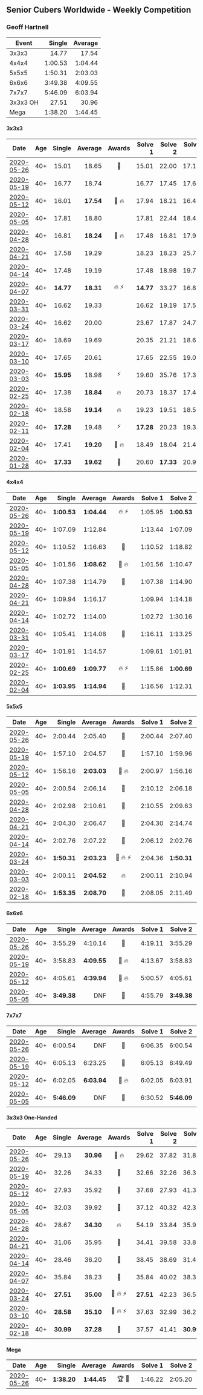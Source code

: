 ## Senior Cubers Worldwide - Weekly Competition
### Geoff Hartnell

| Event | Single | Average |
| -- | --: | --: |
| 3x3x3 | 14.77 | 17.54 |
| 4x4x4 | 1:00.53 | 1:04.44 |
| 5x5x5 | 1:50.31 | 2:03.03 |
| 6x6x6 | 3:49.38 | 4:09.55 |
| 7x7x7 | 5:46.09 | 6:03.94 |
| 3x3x3 OH | 27.51 | 30.96 |
| Mega | 1:38.20 | 1:44.45 |

#### 3x3x3

| Date | Age | Single | Average | Awards | Solve 1 | Solve 2 | Solve 3 | Solve 4 | Solve 5 | Video |
| :--: | :--: | --: | --: | :--: | --: | --: | --: | --: | --: | :-- |
| [2020-05-26](../3x3x3/results/2020-05-26.md) | 40+ | 15.01 | 18.65 | 🥉 | 15.01 | 22.00 | 17.16 | 21.93 | 16.85 | [Link](https://www.facebook.com/events/637852836799991/permalink/639657566619518/) |
| [2020-05-19](../3x3x3/results/2020-05-19.md) | 40+ | 16.77 | 18.74 |  | 16.77 | 17.45 | 17.68 | DNF | 21.09 | [Link](https://www.facebook.com/events/1880761498725633/permalink/1884588731676243/) |
| [2020-05-12](../3x3x3/results/2020-05-12.md) | 40+ | 16.01 | **17.54** | 🥈 🔥 | 17.94 | 18.21 | 16.47 | 16.01 | 21.73 | [Link](https://www.facebook.com/events/546188069600739/permalink/548661302686749/) |
| [2020-05-05](../3x3x3/results/2020-05-05.md) | 40+ | 17.81 | 18.80 |  | 17.81 | 22.44 | 18.42 | 19.19 | 18.78 | [Link](https://www.facebook.com/events/3313106775587396/permalink/3317302788501128/) |
| [2020-04-28](../3x3x3/results/2020-04-28.md) | 40+ | 16.81 | **18.24** | 🥉 🔥 | 17.48 | 16.81 | 17.95 | 24.42 | 19.31 | [Link](https://www.facebook.com/events/535188653858103/permalink/538266426883659/) |
| [2020-04-21](../3x3x3/results/2020-04-21.md) | 40+ | 17.58 | 19.29 |  | 18.23 | 18.23 | 25.73 | 21.43 | 17.58 | [Link](https://www.facebook.com/events/880278499062375/permalink/884956875261204/) |
| [2020-04-14](../3x3x3/results/2020-04-14.md) | 40+ | 17.48 | 19.19 |  | 17.48 | 18.98 | 19.72 | 18.88 | 26.55 | [Link](https://www.facebook.com/events/982619255468618/permalink/984292875301256/) |
| [2020-04-07](../3x3x3/results/2020-04-07.md) | 40+ | **14.77** | **18.31** | 🔥 ⚡ | **14.77** | 33.27 | 16.82 | 20.09 | 18.01 | [Link](https://www.facebook.com/events/510082903229069/permalink/511786039725422/) |
| [2020-03-31](../3x3x3/results/2020-03-31.md) | 40+ | 16.62 | 19.33 |  | 16.62 | 19.19 | 17.52 | 21.27 | 29.17 | [Link](https://www.facebook.com/events/207898257161923/permalink/210053610279721/) |
| [2020-03-24](../3x3x3/results/2020-03-24.md) | 40+ | 16.62 | 20.00 |  | 23.67 | 17.87 | 24.74 | 18.45 | 16.62 | [Link](https://www.facebook.com/events/524456301543611/permalink/526963447959563/) |
| [2020-03-17](../3x3x3/results/2020-03-17.md) | 40+ | 18.69 | 19.69 |  | 20.35 | 21.21 | 18.69 | 18.91 | 19.82 | [Link](https://www.facebook.com/events/280686576235146/permalink/282702922700178/) |
| [2020-03-10](../3x3x3/results/2020-03-10.md) | 40+ | 17.65 | 20.61 |  | 17.65 | 22.55 | 19.03 | 24.22 | 20.26 | [Link](https://www.facebook.com/events/164742401163863/permalink/165824524388984/) |
| [2020-03-03](../3x3x3/results/2020-03-03.md) | 40+ | **15.95** | 18.98 | ⚡ | 19.60 | 35.76 | 17.37 | 19.96 | **15.95** | [Link](https://www.facebook.com/events/241721610185997/permalink/242568600101298/) |
| [2020-02-25](../3x3x3/results/2020-02-25.md) | 40+ | 17.38 | **18.84** | 🔥 | 20.73 | 18.37 | 17.42 | 17.38 | 21.08 | [Link](https://www.facebook.com/events/196320811461109/permalink/199805584445965/) |
| [2020-02-18](../3x3x3/results/2020-02-18.md) | 40+ | 18.58 | **19.14** | 🔥 | 19.23 | 19.51 | 18.58 | 18.68 | 21.87 | [Link](https://www.facebook.com/events/2558750947697073/permalink/2563272783911556/) |
| [2020-02-11](../3x3x3/results/2020-02-11.md) | 40+ | **17.28** | 19.48 | ⚡ | **17.28** | 20.23 | 19.36 | 21.14 | 18.86 | [Link](https://www.facebook.com/events/616423959107229/permalink/620592918690333/) |
| [2020-02-04](../3x3x3/results/2020-02-04.md) | 40+ | 17.41 | **19.20** | 🥉 🔥 | 18.49 | 18.04 | 21.42 | 21.07 | 17.41 | [Link](https://www.facebook.com/groups/1604105099735401/permalink/2139250239554215/) |
| [2020-01-28](../3x3x3/results/2020-01-28.md) | 40+ | **17.33** | **19.62** | 🥉 | 20.60 | **17.33** | 20.95 | - | - | [Link](https://www.facebook.com/geoff.hartnell.9/videos/10158249932051694/) |


#### 4x4x4

| Date | Age | Single | Average | Awards | Solve 1 | Solve 2 | Solve 3 | Solve 4 | Solve 5 | Video |
| :--: | :--: | --: | --: | :--: | --: | --: | --: | --: | --: | :-- |
| [2020-05-26](../4x4x4/results/2020-05-26.md) | 40+ | **1:00.53** | **1:04.44** | 🔥 ⚡ | 1:05.95 | **1:00.53** | 1:05.20 | 1:38.02 | 1:02.16 | [Link](https://www.facebook.com/events/637852836799991/permalink/639657566619518/) |
| [2020-05-19](../4x4x4/results/2020-05-19.md) | 40+ | 1:07.09 | 1:12.84 |  | 1:13.44 | 1:07.09 | 1:20.09 | 1:08.40 | 1:16.70 | [Link](https://www.facebook.com/events/201300894172579/permalink/203002987335703/) |
| [2020-05-12](../4x4x4/results/2020-05-12.md) | 40+ | 1:10.52 | 1:16.63 | 🥉 | 1:10.52 | 1:18.82 | 1:17.38 | 1:13.67 | 1:21.83 | [Link](https://www.facebook.com/events/276138643524223/permalink/278335703304517/) |
| [2020-05-05](../4x4x4/results/2020-05-05.md) | 40+ | 1:01.56 | **1:08.62** | 🥈 🔥 | 1:01.56 | 1:10.47 | 1:31.56 | 1:10.73 | 1:04.66 | [Link](https://www.facebook.com/events/557526585195168/permalink/560010151613478/) |
| [2020-04-28](../4x4x4/results/2020-04-28.md) | 40+ | 1:07.38 | 1:14.79 | 🥉 | 1:07.38 | 1:14.90 | 1:18.77 | 1:11.34 | 1:18.12 | [Link](https://www.facebook.com/events/543220986391837/permalink/546333302747272/) |
| [2020-04-21](../4x4x4/results/2020-04-21.md) | 40+ | 1:09.94 | 1:16.17 |  | 1:09.94 | 1:14.18 | 1:20.13 | 1:14.19 | 1:23.09 | [Link](https://www.facebook.com/events/538096063773916/permalink/542677353315787/) |
| [2020-04-14](../4x4x4/results/2020-04-14.md) | 40+ | 1:02.72 | 1:14.00 |  | 1:02.72 | 1:30.16 | 1:04.62 | 1:13.79 | 1:23.59 | [Link](https://www.facebook.com/events/1400953806773430/permalink/1403856269816517/) |
| [2020-03-31](../4x4x4/results/2020-03-31.md) | 40+ | 1:05.41 | 1:14.08 | 🥉 | 1:16.11 | 1:13.25 | 1:20.44 | 1:12.88 | 1:05.41 | [Link](https://www.facebook.com/events/269276700734640/permalink/271479200514390/) |
| [2020-03-17](../4x4x4/results/2020-03-17.md) | 40+ | 1:01.91 | 1:14.57 |  | 1:09.61 | 1:01.91 | 1:25.22 | 1:19.12 | 1:14.98 | [Link](https://www.facebook.com/events/211732526904866/permalink/214215223323263/) |
| [2020-02-25](../4x4x4/results/2020-02-25.md) | 40+ | **1:00.69** | **1:09.77** | 🔥 ⚡ | 1:15.86 | **1:00.69** | 1:03.54 | 1:09.92 | 1:17.27 | [Link](https://www.facebook.com/events/805797596592397/permalink/809463586225798/) |
| [2020-02-04](../4x4x4/results/2020-02-04.md) | 40+ | **1:03.95** | **1:14.94** | 🥉 | 1:16.56 | 1:12.31 | 1:15.95 | **1:03.95** | 1:20.48 | [Link](https://www.facebook.com/groups/1604105099735401/permalink/2139252612887311/) |


#### 5x5x5

| Date | Age | Single | Average | Awards | Solve 1 | Solve 2 | Solve 3 | Solve 4 | Solve 5 | Video |
| :--: | :--: | --: | --: | :--: | --: | --: | --: | --: | --: | :-- |
| [2020-05-26](../5x5x5/results/2020-05-26.md) | 40+ | 2:00.44 | 2:05.40 | 🥈 | 2:00.44 | 2:07.40 | 2:03.58 | 2:05.46 | 2:07.15 | [Link](https://www.facebook.com/events/637852836799991/permalink/639012983350643/) |
| [2020-05-19](../5x5x5/results/2020-05-19.md) | 40+ | 1:57.10 | 2:04.57 | 🥉 | 1:57.10 | 1:59.96 | 2:03.42 | 2:10.35 | 2:21.80 | [Link](https://www.facebook.com/events/201300894172579/permalink/202443604058308/) |
| [2020-05-12](../5x5x5/results/2020-05-12.md) | 40+ | 1:56.16 | **2:03.03** | 🥈 🔥 | 2:00.97 | 1:56.16 | 1:57.48 | 2:18.55 | 2:10.65 | [Link](https://www.facebook.com/events/276138643524223/permalink/277677353370352/) |
| [2020-05-05](../5x5x5/results/2020-05-05.md) | 40+ | 2:00.54 | 2:06.14 | 🥈 | 2:10.12 | 2:06.18 | 2:09.18 | 2:03.07 | 2:00.54 | [Link](https://www.facebook.com/events/557526585195168/permalink/559113201703173/) |
| [2020-04-28](../5x5x5/results/2020-04-28.md) | 40+ | 2:02.98 | 2:10.61 | 🥈 | 2:10.55 | 2:09.63 | 2:02.98 | 2:16.34 | 2:11.67 | [Link](https://www.facebook.com/events/543220986391837/permalink/546335199413749/) |
| [2020-04-21](../5x5x5/results/2020-04-21.md) | 40+ | 2:04.30 | 2:06.47 | 🥇 | 2:04.30 | 2:14.74 | 2:09.73 | 2:04.97 | 2:04.71 | [Link](https://www.facebook.com/events/538096063773916/permalink/542682863315236/) |
| [2020-04-14](../5x5x5/results/2020-04-14.md) | 40+ | 2:02.76 | 2:07.22 | 🥈 | 2:06.12 | 2:02.76 | 2:28.16 | 2:10.79 | 2:04.75 | [Link](https://www.facebook.com/events/1400953806773430/permalink/1403512099850934/) |
| [2020-03-24](../5x5x5/results/2020-03-24.md) | 40+ | **1:50.31** | **2:03.23** | 🥈 🔥 ⚡ | 2:04.36 | **1:50.31** | 2:21.19 | 2:03.89 | 2:01.45 | [Link](https://www.facebook.com/events/5078365835514885/permalink/5101262129891922/) |
| [2020-03-03](../5x5x5/results/2020-03-03.md) | 40+ | 2:00.11 | **2:04.52** | 🔥 | 2:00.11 | 2:10.94 | 2:04.80 | 2:04.61 | 2:04.17 | [Link](https://www.facebook.com/events/2637344919882558/permalink/2639227679694282/) |
| [2020-02-18](../5x5x5/results/2020-02-18.md) | 40+ | **1:53.35** | **2:08.70** | 🥉 | 2:08.05 | 2:11.49 | 2:09.36 | **1:53.35** | 2:08.68 | [Link](https://www.facebook.com/events/538921670053895/permalink/540734073205988/) |


#### 6x6x6

| Date | Age | Single | Average | Awards | Solve 1 | Solve 2 | Solve 3 | Video |
| :--: | :--: | --: | --: | :--: | --: | --: | --: | :-- |
| [2020-05-26](../6x6x6/results/2020-05-26.md) | 40+ | 3:55.29 | 4:10.14 | 🥈 | 4:19.11 | 3:55.29 | 4:16.01 | [Link](https://www.facebook.com/events/637852836799991/permalink/638518373400104/) |
| [2020-05-19](../6x6x6/results/2020-05-19.md) | 40+ | 3:58.83 | **4:09.55** | 🥈 🔥 | 4:13.67 | 3:58.83 | 4:16.15 | [Link](https://www.facebook.com/events/201300894172579/permalink/202036944098974/) |
| [2020-05-12](../6x6x6/results/2020-05-12.md) | 40+ | 4:05.61 | **4:39.94** | 🥈 🔥 | 5:00.57 | 4:05.61 | 4:53.65 | [Link](https://www.facebook.com/events/276138643524223/permalink/276877166783704/) |
| [2020-05-05](../6x6x6/results/2020-05-05.md) | 40+ | **3:49.38** | DNF | 🥉 | 4:55.79 | **3:49.38** | DNS | [Link](https://www.facebook.com/events/557526585195168/permalink/558261701788323/) |


#### 7x7x7

| Date | Age | Single | Average | Awards | Solve 1 | Solve 2 | Solve 3 | Video |
| :--: | :--: | --: | --: | :--: | --: | --: | --: | :-- |
| [2020-05-26](../7x7x7/results/2020-05-26.md) | 40+ | 6:00.54 | DNF | 🥈 | 6:06.35 | 6:00.54 | DNF | [Link](https://www.facebook.com/events/637852836799991/permalink/638017150116893/) |
| [2020-05-19](../7x7x7/results/2020-05-19.md) | 40+ | 6:05.13 | 6:23.25 | 🥈 | 6:05.13 | 6:49.49 | 6:15.14 | [Link](https://www.facebook.com/events/201300894172579/permalink/202026737433328/) |
| [2020-05-12](../7x7x7/results/2020-05-12.md) | 40+ | 6:02.05 | **6:03.94** | 🥈 🔥 | 6:02.05 | 6:03.91 | 6:05.87 | [Link](https://www.facebook.com/events/276138643524223/permalink/276382340166520/) |
| [2020-05-05](../7x7x7/results/2020-05-05.md) | 40+ | **5:46.09** | DNF | 🥈 | 6:30.52 | **5:46.09** | DNS | [Link](https://www.facebook.com/events/557526585195168/permalink/557747151839778/) |


#### 3x3x3 One-Handed

| Date | Age | Single | Average | Awards | Solve 1 | Solve 2 | Solve 3 | Solve 4 | Solve 5 | Video |
| :--: | :--: | --: | --: | :--: | --: | --: | --: | --: | --: | :-- |
| [2020-05-26](../oh/results/2020-05-26.md) | 40+ | 29.13 | **30.96** | 🥈 🔥 | 29.62 | 37.82 | 31.80 | 29.13 | 31.45 | [Link](https://www.facebook.com/events/688407551989463/permalink/690561981774020/) |
| [2020-05-19](../oh/results/2020-05-19.md) | 40+ | 32.26 | 34.33 | 🥈 | 32.66 | 32.26 | 36.31 | 34.33 | 36.00 | [Link](https://www.facebook.com/events/1880761498725633/permalink/1885596818242101./) |
| [2020-05-12](../oh/results/2020-05-12.md) | 40+ | 27.93 | 35.92 | 🥈 | 37.68 | 27.93 | 41.34 | 39.52 | 30.56 | [Link](https://www.facebook.com/events/546188069600739/permalink/548662439353302/) |
| [2020-05-05](../oh/results/2020-05-05.md) | 40+ | 32.03 | 39.92 | 🥉 | 37.12 | 40.32 | 42.31 | 32.03 | 45.16 | [Link](https://www.facebook.com/events/3313106775587396/permalink/3318143511750389/) |
| [2020-04-28](../oh/results/2020-04-28.md) | 40+ | 28.67 | **34.30** | 🔥 | 54.19 | 33.84 | 35.97 | 28.67 | 33.10 | [Link](https://www.facebook.com/events/535188653858103/permalink/538269710216664/) |
| [2020-04-21](../oh/results/2020-04-21.md) | 40+ | 31.06 | 35.95 | 🥉 | 34.41 | 39.58 | 33.86 | 31.06 | 41.48 | [Link](https://www.facebook.com/events/880278499062375/permalink/884961721927386/) |
| [2020-04-14](../oh/results/2020-04-14.md) | 40+ | 28.46 | 36.20 | 🥉 | 38.45 | 38.69 | 31.45 | 28.46 | 45.15 | [Link](https://www.facebook.com/events/982619255468618/permalink/984296091967601/) |
| [2020-04-07](../oh/results/2020-04-07.md) | 40+ | 35.84 | 38.23 | 🥉 | 35.84 | 40.02 | 38.37 | 37.99 | 38.34 | [Link](https://www.facebook.com/events/682716079141575/permalink/684397598973423/) |
| [2020-03-24](../oh/results/2020-03-24.md) | 40+ | **27.51** | **35.00** | 🥈 🔥 ⚡ | **27.51** | 42.23 | 36.54 | 28.16 | 40.30 | [Link](https://www.facebook.com/events/212335450005639/permalink/215249939714190/) |
| [2020-03-10](../oh/results/2020-03-10.md) | 40+ | **28.58** | **35.10** | 🥉 🔥 ⚡ | 37.63 | 32.99 | 36.23 | 36.10 | **28.58** | [Link](https://www.facebook.com/events/684510792316675/permalink/686046518829769/) |
| [2020-02-18](../oh/results/2020-02-18.md) | 40+ | **30.99** | **37.28** | 🥉 | 37.57 | 41.41 | **30.99** | 38.21 | 36.06 | [Link](https://www.facebook.com/events/1618332754973681/permalink/1623480064458950/) |


#### Mega

| Date | Age | Single | Average | Awards | Solve 1 | Solve 2 | Solve 3 | Solve 4 | Solve 5 | Video |
| :--: | :--: | --: | --: | :--: | --: | --: | --: | --: | --: | :-- |
| [2020-05-26](../mega/results/2020-05-26.md) | 40+ | **1:38.20** | **1:44.45** | 🏆 🥇 | 1:46.22 | 2:05.20 | 1:41.47 | 1:45.65 | **1:38.20** | [Link](https://www.facebook.com/events/688407551989463/permalink/688533835310168/) |


<!-- Global site tag (gtag.js) - Google Analytics -->
<script async src="https://www.googletagmanager.com/gtag/js?id=UA-86348435-3"></script>
<script>window.dataLayer = window.dataLayer || []; function gtag() {dataLayer.push(arguments);} gtag('js', new Date()); gtag('config', 'UA-86348435-3');</script>
